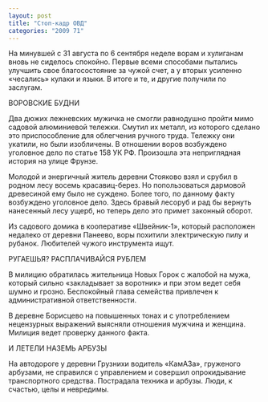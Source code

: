 ```yaml
---
layout: post
title: "Стоп-кадр ОВД"
categories: "2009 71"
---
```


На минувшей с 31 августа по 6 сентября неделе ворам и хулиганам вновь не сиделось спокойно. Первые всеми способами пытались улучшить свое благосостояние за чужой счет, а у вторых усиленно «чесались» кулаки и языки. В итоге и те, и другие получили по заслугам.

ВОРОВСКИЕ БУДНИ

Два дюжих лежневских мужичка не смогли равнодушно пройти мимо садовой алюминиевой тележки. Смутил их металл, из которого сделано это приспособление для облегчения ручного труда. Тележку они укатили, но были изобличены. В отношении воров возбуждено уголовное дело по статье 158 УК РФ. Произошла эта неприглядная история на улице Фрунзе.

Молодой и энергичный житель деревни Стояково взял и срубил в родном лесу восемь красавиц-берез. Но попользоваться дармовой древесиной ему было не суждено. Более того, по данному факту возбуждено уголовное дело. Здесь бравый лесоруб и рад бы вернуть нанесенный лесу ущерб, но теперь дело это примет законный оборот.

Из садового домика в кооперативе «Швейник-1», который расположен недалеко от деревни Панеево, воры похитили электрическую пилу и рубанок. Любителей чужого инструмента ищут.

РУГАЕШЬЯ? РАСПЛАЧИВАЙСЯ РУБЛЕМ

В милицию обратилась жительница Новых Горок с жалобой на мужа, который сильно «закладывает за воротник» и при этом ведет себя шумно и грозно. Беспокойный глава семейства привлечен к административной ответственности.

В деревне Борисцево на повышенных тонах и с употреблением нецензурных выражений выясняли отношения мужчина и женщина. Милиция ведет проверку данного факта.

И ЛЕТЕЛИ НАЗЕМЬ АРБУЗЫ

На автодороге у деревни Грузнихи водитель «КамАЗа», груженого арбузами, не справился с управлением и совершил опрокидывание транспортного средства. Пострадала техника и арбузы. Люди, к счастью, целы и невредимы.


